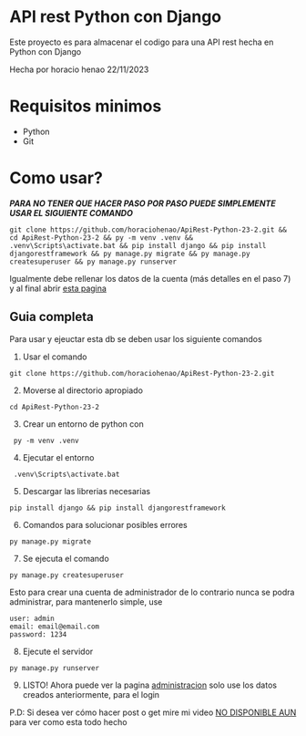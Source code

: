 # API rest Python con Django

Este proyecto es para almacenar el codigo para una API rest hecha en Python con Django

Hecha por horacio henao 22/11/2023

# Requisitos minimos

- Python
- Git

# Como usar?

***PARA NO TENER QUE HACER PASO POR PASO PUEDE SIMPLEMENTE USAR EL SIGUIENTE COMANDO***
 ```
 git clone https://github.com/horaciohenao/ApiRest-Python-23-2.git && cd ApiRest-Python-23-2 && py -m venv .venv && .venv\Scripts\activate.bat && pip install django && pip install djangorestframework && py manage.py migrate && py manage.py createsuperuser && py manage.py runserver
 ```
 Igualmente debe rellenar los datos de la cuenta (más detalles en el paso 7) y al final abrir  [esta pagina](http://127.0.0.1:8000/admin/login/?next=/admin/)
 
 ## Guia completa

Para usar y ejeuctar esta db se deben usar los siguiente comandos

1. Usar el comando
 ```
 git clone https://github.com/horaciohenao/ApiRest-Python-23-2.git
 ```
 
2. Moverse al directorio apropiado
```
cd ApiRest-Python-23-2
```
 
3. Crear un entorno de python con 
```
 py -m venv .venv
```

4. Ejecutar el entorno
```
 .venv\Scripts\activate.bat
```

5. Descargar las librerias necesarias
```
pip install django && pip install djangorestframework
```

6. Comandos para solucionar posibles errores
```
py manage.py migrate
```

7. Se ejecuta el comando 
```
py manage.py createsuperuser
```
Esto para crear una cuenta de administrador de lo contrario nunca se podra administrar, para mantenerlo simple, use
```
user: admin
email: email@email.com
password: 1234
```

8. Ejecute el servidor
```
py manage.py runserver
```

9. LISTO! Ahora puede ver la pagina [administracion](http://127.0.0.1:8000/admin/login/?next=/admin/) solo use los datos creados anteriormente, para el login

P.D: Si desea ver cómo hacer post o get mire mi video [NO DISPONIBLE AUN]() para ver como esta todo hecho
